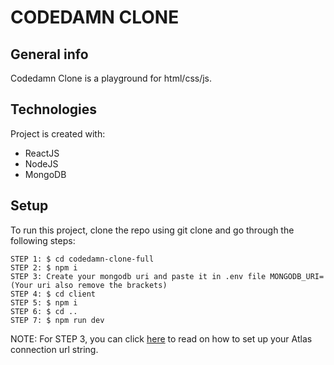 
# CODEDAMN CLONE
## General info
Codedamn Clone is a playground for html/css/js. 
    
## Technologies
Project is created with:
* ReactJS
* NodeJS
* MongoDB
    
## Setup
To run this project, clone the repo using git clone and go through the following steps:

```
STEP 1: $ cd codedamn-clone-full
STEP 2: $ npm i
STEP 3: Create your mongodb uri and paste it in .env file MONGODB_URI=(Your uri also remove the brackets)
STEP 4: $ cd client
STEP 5: $ npm i
STEP 6: $ cd ..
STEP 7: $ npm run dev
```

NOTE: For STEP 3, you can click [here](https://docs.mongodb.com/guides/cloud/connectionstring/) to read on how to set up your Atlas connection url string.
